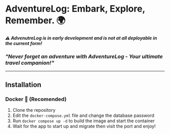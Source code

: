 # AdventureLog: Embark, Explore, Remember. 🌍
_**⚠️ AdvenutreLog is in early development and is not at all deployable in the current form!**_
### *"Never forget an adventure with AdventureLog - Your ultimate travel companion!"*
-----
## Installation

### Docker 🐋 (Recomended)
1. Clone the repository
2. Edit the `docker-compose.yml` file and change the database password
3. Run `docker compose up -d` to build the image and start the container
4. Wait for the app to start up and migrate then visit the port and enjoy!
